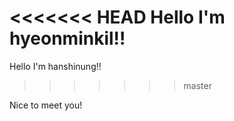 <<<<<<< HEAD
Hello I'm hyeonminkil!!
=======
Hello I'm hanshinung!!
>>>>>>> master

Nice to meet you!
